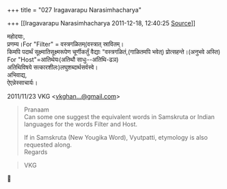 +++
title = "027 Iragavarapu Narasimhacharya"

+++
[[Iragavarapu Narasimhacharya	2011-12-18, 12:40:25 [Source](https://groups.google.com/g/bvparishat/c/u17g0ktqqns)]]



महोदयाः,  
प्रणम्य।For "Filter" = वस्त्रगळितम्(वस्त्रात् स्रावितम्।  
किमपि पदार्थं सूक्ष्मातिसूक्ष्मरूपेण चूर्णीकर्तुं वैद्याः "वस्त्रगळितं,(गाळितमपि भवेत्) प्रोत्सहन्ते।(अनुभवे अस्ति)  
For "Host"=आतिथेयः(अतिथौ साधुः--अतिथि-ढञ)  
अतिथिविषये सत्कारशीलः)लघुशब्दार्थसर्वस्वे।  
अभिवाद्य,  
ऐएन्नेस्साचार्यः।  
  
  

2011/11/23 VKG \<[vkghan...@gmail.com]()\>  

> Pranaam  
> Can some one suggest the equivalent words in Samskruta or Indian  
> languages for the words Filter and Host.  
>   
> If in Samskruta (New Yougika Word), Vyutpatti, etymology is also  
> requested along.  
> Regards  

> VKG  
>   



